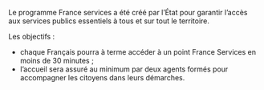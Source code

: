 <p id="brief">
  Le programme France services a été créé par l’État pour garantir l’accès aux services publics essentiels à tous et sur tout le territoire.
</p>
<p>
  Les objectifs : 
  <ul>
    <li>chaque Français pourra à terme accéder à un point France Services en moins de 30 minutes ;</li>
    <li>l’accueil sera assuré au minimum par deux agents formés pour accompagner les citoyens dans leurs démarches.</li>
  </ul>
</p>
